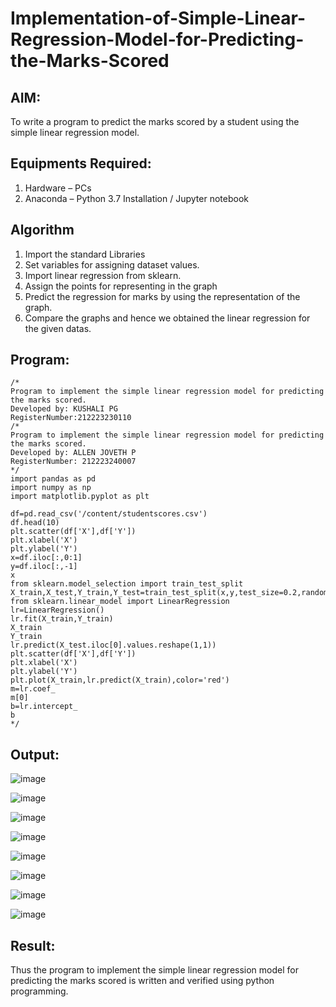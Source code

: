 # Implementation-of-Simple-Linear-Regression-Model-for-Predicting-the-Marks-Scored

## AIM:
To write a program to predict the marks scored by a student using the simple linear regression model.

## Equipments Required:
1. Hardware – PCs
2. Anaconda – Python 3.7 Installation / Jupyter notebook

## Algorithm
1. Import the standard Libraries
2. Set variables for assigning dataset values.
3. Import linear regression from sklearn.
4. Assign the points for representing in the graph
5. Predict the regression for marks by using the representation of the graph.
6. Compare the graphs and hence we obtained the linear regression for the given datas.


## Program:
```
/*
Program to implement the simple linear regression model for predicting the marks scored.
Developed by: KUSHALI PG
RegisterNumber:212223230110
/*
Program to implement the simple linear regression model for predicting the marks scored.
Developed by: ALLEN JOVETH P
RegisterNumber: 212223240007
*/
import pandas as pd
import numpy as np
import matplotlib.pyplot as plt

df=pd.read_csv('/content/studentscores.csv')
df.head(10)
plt.scatter(df['X'],df['Y'])
plt.xlabel('X')
plt.ylabel('Y')
x=df.iloc[:,0:1]
y=df.iloc[:,-1]
x
from sklearn.model_selection import train_test_split
X_train,X_test,Y_train,Y_test=train_test_split(x,y,test_size=0.2,random_state=0)
from sklearn.linear_model import LinearRegression
lr=LinearRegression()
lr.fit(X_train,Y_train)
X_train
Y_train
lr.predict(X_test.iloc[0].values.reshape(1,1))
plt.scatter(df['X'],df['Y'])
plt.xlabel('X')
plt.ylabel('Y')
plt.plot(X_train,lr.predict(X_train),color='red')
m=lr.coef_
m[0]
b=lr.intercept_
b 
*/
```

## Output:
![image](https://github.com/user-attachments/assets/7d126d17-46f4-4ffd-9ebe-5274f9e68aac)

![image](https://github.com/user-attachments/assets/b03b3141-5294-45b9-928f-f87fbe8cf4c7)

![image](https://github.com/user-attachments/assets/63fdacbc-8c3e-4bea-8d86-89928a9574d1)

![image](https://github.com/user-attachments/assets/dd456cff-b888-448b-a74a-6f392aab5b5a)

![image](https://github.com/user-attachments/assets/ba3330c3-6a17-48e5-b867-c40a9d56be46)

![image](https://github.com/user-attachments/assets/8e5e6cbd-d6bd-4071-8d57-f61ef0b183a7)

![image](https://github.com/user-attachments/assets/8ac84cfb-e3fd-4217-9aa6-016168179001)

![image](https://github.com/user-attachments/assets/7ed8cbb6-e806-43dc-b6c9-b10da14b8271)


## Result:
Thus the program to implement the simple linear regression model for predicting the marks scored is written and verified using python programming.
